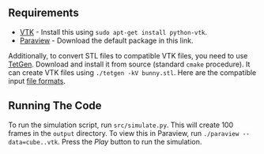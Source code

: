 ## Requirements

* [VTK](http://www.vtk.org/Wiki/VTK/Examples/Python) - Install this using `sudo apt-get install python-vtk`.
* [Paraview](http://www.paraview.org/download/) - Download the default package in this link.

Additionally, to convert STL files to compatible VTK files, you need to use [TetGen](http://wias-berlin.de/software/tetgen/). Download and install it from source (standard `cmake` procedure). It can create VTK files using `./tetgen -kV bunny.stl`. Here are the compatible input [file formats](https://www.wias-berlin.de/software/tetgen/fformats.html).

## Running The Code

To run the simulation script, run `src/simulate.py`. This will create 100 frames in the `output` directory. To view this in Paraview, run `./paraview --data=cube..vtk`. Press the *Play* button to run the simulation.
